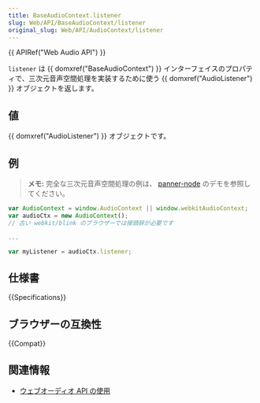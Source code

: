 ```yaml
---
title: BaseAudioContext.listener
slug: Web/API/BaseAudioContext/listener
original_slug: Web/API/AudioContext/listener
---
```


{{ APIRef("Web Audio API") }}

`listener` は {{ domxref("BaseAudioContext") }} インターフェイスのプロパティで、三次元音声空間処理を実装するために使う {{ domxref("AudioListener") }} オブジェクトを返します。

## 値

{{ domxref("AudioListener") }} オブジェクトです。

## 例

> **メモ:** 完全な三次元音声空間処理の例は、 [panner-node](https://github.com/mdn/panner-node) のデモを参照してください。

```js
var AudioContext = window.AudioContext || window.webkitAudioContext;
var audioCtx = new AudioContext();
// 古い webkit/blink のブラウザーでは接頭辞が必要です

...

var myListener = audioCtx.listener;
```

## 仕様書

{{Specifications}}

## ブラウザーの互換性

{{Compat}}

## 関連情報

- [ウェブオーディオ API の使用](/ja/docs/Web/API/Web_Audio_API/Using_Web_Audio_API)
